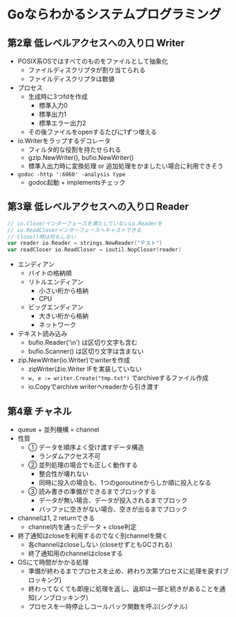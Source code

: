 # Goならわかるシステムプログラミング

## 第2章 低レベルアクセスへの入り口 Writer
- POSIX系OSではすべてのものをファイルとして抽象化
  - ファイルディスクリプタが割り当てられる
  - ファイルディスクリプタは数値
- プロセス
  - 生成時に3つfdを作成
    - 標準入力0
    - 標準出力1
    - 標準エラー出力2
  - その後ファイルをopenするたびに1ずつ増える
- io.Writerをラップするデコレータ
  - フィルタ的な役割を持たせられる
  - gzip.NewWriter(), bufio.NewWriter()
  - 標準入出力時に変換処理 or 追加処理をかましたい場合に利用できそう
- `godoc -http ':6060' -analysis type`
  - godoc起動 + implementsチェック

## 第3章 低レベルアクセスへの入り口 Reader
```go
// io.Closerインターフェースを満たしていないio.Readerを
// io.ReadCloserインターフェースへキャストできる
// Close()時は何もしない
var reader io.Reader = strings.NewReader("テスト")
var readCloser io.ReadCloser = ioutil.NopCloser(reader)
```

- エンディアン
  - バイトの格納順
  - リトルエンディアン
    - 小さい桁から格納
    - CPU
  - ビッグエンディアン
    - 大きい桁から格納
    - ネットワーク
- テキスト読み込み
  - bufio.Reader('\n') は区切り文字も含む
  - bufio.Scanner() は区切り文字は含まない
- zip.NewWriter(io.Writer)でwriterを作成
  - zipWriterはio.Writer IFを実装していない
  - `w, e := writer.Create("tmp.txt")` でarchiveするファイル作成
  - io.Copyでarchive writerへreaderから引き渡す

## 第4章 チャネル
- queue + 並列機構 = channel
- 性質
  - ① データを順序よく受け渡すデータ構造
    - ランダムアクセス不可
  - ② 並列処理の場合でも正しく動作する
    - 整合性が壊れない
    - 同時に投入の場合も、1つのgoroutineからしか順に投入となる
  - ③ 読み書きの準備ができるまでブロックする
    - データが無い場合、データが投入されるまでブロック
    - バッファに空きがない場合、空きが出るまでブロック
- channelは1, 2 returnできる
  - channel内を通ったデータ + close判定
- 終了通知はcloseを利用するのでなく別channelを開く
  - 各channelはcloseしない (closeせずともGCされる)
  - 終了通知用のchannelはcloseする
- OSにて時間がかかる処理
  - 準備が終わるまでプロセスを止め、終わり次第プロセスに処理を戻す(ブロッキング)
  - 終わってなくても即座に処理を返し、返却は一部と続きがあることを通知(ノンブロッキング)
  - プロセスを一時停止しコールバック関数を呼ぶ(シグナル)
